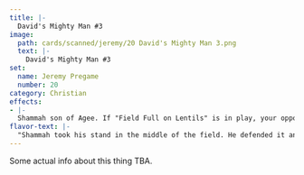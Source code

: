 ```yaml
---
title: |-
  David's Mighty Man #3
image: 
  path: cards/scanned/jeremy/20 David's Mighty Man 3.png
  text: |-
    David's Mighty Man #3
set:
  name: Jeremy Pregame
  number: 20
category: Christian
effects: 
- |-
  Shammah son of Agee. If "Field Full on Lentils" is in play, your opponent discards Philistines and loses 500 Bible points.
flavor-text: |-
  "Shammah took his stand in the middle of the field. He defended it and struck the Philistines down."
---
```

Some actual info about this thing TBA.
